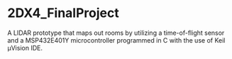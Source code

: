 # 2DX4_FinalProject
A LIDAR prototype that maps out rooms by utilizing a time-of-flight sensor and a MSP432E401Y microcontroller programmed in C with the use of Keil µVision IDE.
